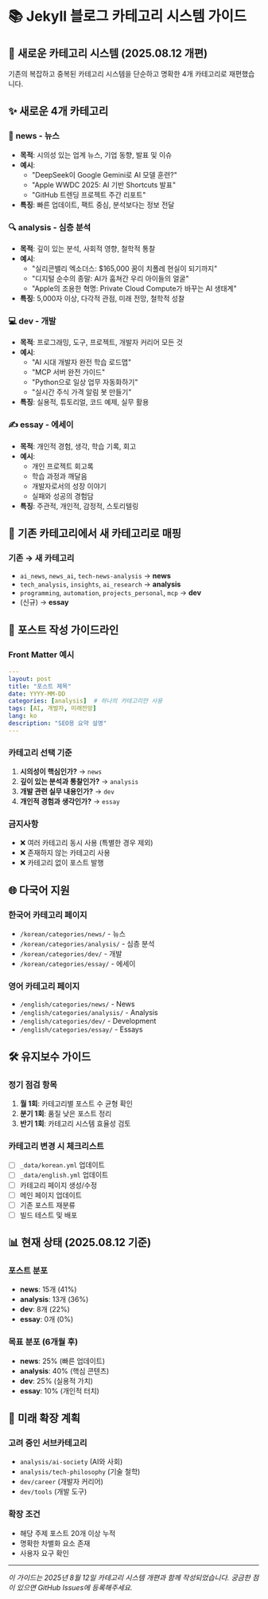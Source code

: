 # 📚 Jekyll 블로그 카테고리 시스템 가이드

## 🎯 새로운 카테고리 시스템 (2025.08.12 개편)

기존의 복잡하고 중복된 카테고리 시스템을 단순하고 명확한 4개 카테고리로 재편했습니다.

## ✨ 새로운 4개 카테고리

### 📰 **news** - 뉴스
- **목적**: 시의성 있는 업계 뉴스, 기업 동향, 발표 및 이슈
- **예시**: 
  - "DeepSeek이 Google Gemini로 AI 모델 훈련?"
  - "Apple WWDC 2025: AI 기반 Shortcuts 발표"
  - "GitHub 트렌딩 프로젝트 주간 리포트"
- **특징**: 빠른 업데이트, 팩트 중심, 분석보다는 정보 전달

### 🔍 **analysis** - 심층 분석  
- **목적**: 깊이 있는 분석, 사회적 영향, 철학적 통찰
- **예시**:
  - "실리콘밸리 엑소더스: $165,000 꿈이 치폴레 현실이 되기까지"
  - "디지털 순수의 종말: AI가 훔쳐간 우리 아이들의 얼굴"
  - "Apple의 조용한 혁명: Private Cloud Compute가 바꾸는 AI 생태계"
- **특징**: 5,000자 이상, 다각적 관점, 미래 전망, 철학적 성찰

### 💻 **dev** - 개발
- **목적**: 프로그래밍, 도구, 프로젝트, 개발자 커리어 모든 것
- **예시**:
  - "AI 시대 개발자 완전 학습 로드맵"
  - "MCP 서버 완전 가이드"
  - "Python으로 일상 업무 자동화하기"
  - "실시간 주식 가격 알림 봇 만들기"
- **특징**: 실용적, 튜토리얼, 코드 예제, 실무 활용

### ✍️ **essay** - 에세이
- **목적**: 개인적 경험, 생각, 학습 기록, 회고
- **예시**:
  - 개인 프로젝트 회고록
  - 학습 과정과 깨달음
  - 개발자로서의 성장 이야기
  - 실패와 성공의 경험담
- **특징**: 주관적, 개인적, 감정적, 스토리텔링

## 🔄 기존 카테고리에서 새 카테고리로 매핑

### 기존 → 새 카테고리
- `ai_news`, `news_ai`, `tech-news-analysis` → **news**
- `tech_analysis`, `insights`, `ai_research` → **analysis**  
- `programming`, `automation`, `projects_personal`, `mcp` → **dev**
- (신규) → **essay**

## 📝 포스트 작성 가이드라인

### Front Matter 예시
```yaml
---
layout: post
title: "포스트 제목"
date: YYYY-MM-DD
categories: [analysis]  # 하나의 카테고리만 사용
tags: [AI, 개발자, 미래전망]
lang: ko
description: "SEO용 요약 설명"
---
```

### 카테고리 선택 기준

1. **시의성이 핵심인가?** → `news`
2. **깊이 있는 분석과 통찰인가?** → `analysis`  
3. **개발 관련 실무 내용인가?** → `dev`
4. **개인적 경험과 생각인가?** → `essay`

### 금지사항
- ❌ 여러 카테고리 동시 사용 (특별한 경우 제외)
- ❌ 존재하지 않는 카테고리 사용
- ❌ 카테고리 없이 포스트 발행

## 🌐 다국어 지원

### 한국어 카테고리 페이지
- `/korean/categories/news/` - 뉴스
- `/korean/categories/analysis/` - 심층 분석  
- `/korean/categories/dev/` - 개발
- `/korean/categories/essay/` - 에세이

### 영어 카테고리 페이지  
- `/english/categories/news/` - News
- `/english/categories/analysis/` - Analysis
- `/english/categories/dev/` - Development  
- `/english/categories/essay/` - Essays

## 🛠 유지보수 가이드

### 정기 점검 항목
1. **월 1회**: 카테고리별 포스트 수 균형 확인
2. **분기 1회**: 품질 낮은 포스트 정리
3. **반기 1회**: 카테고리 시스템 효율성 검토

### 카테고리 변경 시 체크리스트
- [ ] `_data/korean.yml` 업데이트
- [ ] `_data/english.yml` 업데이트  
- [ ] 카테고리 페이지 생성/수정
- [ ] 메인 페이지 업데이트
- [ ] 기존 포스트 재분류
- [ ] 빌드 테스트 및 배포

## 📊 현재 상태 (2025.08.12 기준)

### 포스트 분포
- **news**: 15개 (41%)
- **analysis**: 13개 (36%)  
- **dev**: 8개 (22%)
- **essay**: 0개 (0%)

### 목표 분포 (6개월 후)
- **news**: 25% (빠른 업데이트)
- **analysis**: 40% (핵심 콘텐츠)
- **dev**: 25% (실용적 가치)  
- **essay**: 10% (개인적 터치)

## 🔮 미래 확장 계획

### 고려 중인 서브카테고리
- `analysis/ai-society` (AI와 사회)
- `analysis/tech-philosophy` (기술 철학)  
- `dev/career` (개발자 커리어)
- `dev/tools` (개발 도구)

### 확장 조건
- 해당 주제 포스트 20개 이상 누적
- 명확한 차별화 요소 존재
- 사용자 요구 확인

---

*이 가이드는 2025년 8월 12일 카테고리 시스템 개편과 함께 작성되었습니다. 궁금한 점이 있으면 GitHub Issues에 등록해주세요.*